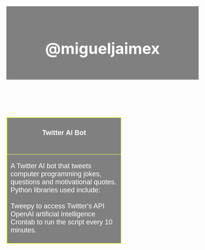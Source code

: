 <html>
	<head>
	<link rel="stylesheet" href="https://use.fontawesome.com/releases/v5.8.2/css/all.css">
	<title>@migueljaimex</title>
<style>
/* Layout */
header {
  background-color: gray;
  padding: 30px;
  text-align: center;
  font-size: 20px;
  color: white;
}
aside {
  background-color: white;
  float: right;
  width: 30%;
  padding: 15px;
  margin-top: 7px;
  text-align: left;
} 
section {
	float: left;
	text-align: left;
	width: 60%;
}
table, th, td {
  border:1px solid #efff60; font-family: Arial, Helvetica, sans-serif;font-size: large;   background-color: gray;
}

	/* Text Formatting */
		/* Site Title Style */
		h1 {color:#efff60; font-family: Arial, Helvetica, sans-serif;font-size: large;}
		/* UNUSED Style */
		h2 {color:white; font-family: Arial, Helvetica, sans-serif;font-size: large;}
		h3 {color:rgb(253, 253, 253); font-family: Arial, Helvetica, sans-serif;font-size: large;}
		/* CONTROLS GITHUB LINK AT TOP */
		a {color:rgb(255, 255, 255); font-family: Arial, Helvetica, sans-serif;font-size:0%;}
		/* Post Content Style */
		p {color:white; font-family: Arial, Helvetica, sans-serif;font-size: large;}
</style>
<header>
	<meta name="viewport" content="width=device-width, initial-scale=1.0">
	<meta name="viewport" content="height=device-height, initial-scale=1.0">
<h1> <!-- Instagram Button -->
<a href="https://instagram.com/migueljaimex">
	<span style="font-size: 2.0rem;">
		<span style="color: rgb(255, 0, 149);">
		   <i class="fab fa-instagram"></i></span></span></a>
<!-- Twitter Button -->
<a href="https://twitter.com/migueljaimex" target="_blank">
    <span style="font-size: 2.0rem;">
        <span style="color: rgb(29, 161, 242);">
            <i class="fab fa-twitter"></i></span></span></a> @migueljaimex </h1>
</header>
</head>

<!-- Project Entry #1 -->
<section>
<table>
	<tr>
	  <th><h2> Twitter AI Bot <br> <h2> <a href="https://twitter.com/M_Bot22" class="twitter-follow-button" data-size="large" data-show-count="false">Follow @M_Bot22</a><script async src="https://platform.twitter.com/widgets.js" charset="utf-8"></script> </h2></h2></th>
	</tr> <tr> <td> <p> A Twitter AI bot that tweets computer programming jokes, questions and motivational quotes. Python libraries used include: <br><br>Tweepy to access Twitter's API<br>OpenAI artificial intelligence <br> Crontab to run the script every 10 minutes.</p> </td> </tr> </table>
</section>
</html>
